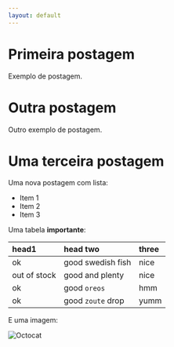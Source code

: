 ```yaml
---
layout: default
---
```


# Primeira postagem

Exemplo de postagem.

# Outra postagem

Outro exemplo de postagem.

# Uma terceira postagem

Uma nova postagem com lista:

* Item 1
* Item 2
* Item 3

Uma tabela **importante**:

| head1        | head two          | three |
|:-------------|:------------------|:------|
| ok           | good swedish fish | nice  |
| out of stock | good and plenty   | nice  |
| ok           | good `oreos`      | hmm   |
| ok           | good `zoute` drop | yumm  |

E uma imagem:

![Octocat](https://github.githubassets.com/images/icons/emoji/octocat.png)
